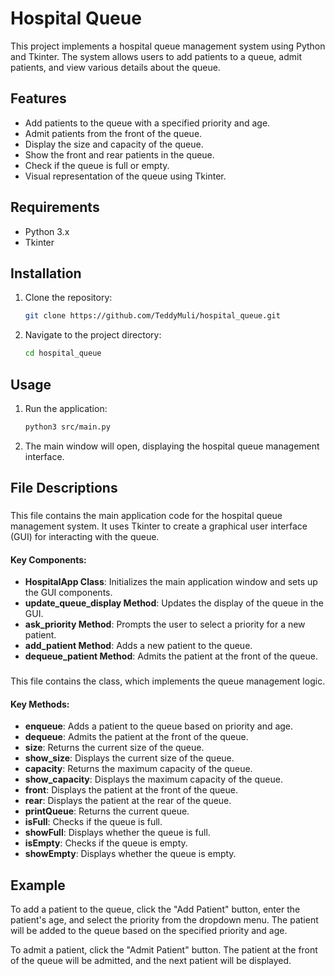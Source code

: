 # Hospital Queue

This project implements a hospital queue management system using Python and Tkinter. The system allows users to add patients to a queue, admit patients, and view various details about the queue.

## Features

- Add patients to the queue with a specified priority and age.
- Admit patients from the front of the queue.
- Display the size and capacity of the queue.
- Show the front and rear patients in the queue.
- Check if the queue is full or empty.
- Visual representation of the queue using Tkinter.

## Requirements

- Python 3.x
- Tkinter

## Installation

1. Clone the repository:
    ```sh
    git clone https://github.com/TeddyMuli/hospital_queue.git
    ```
2. Navigate to the project directory:
    ```sh
    cd hospital_queue
    ```

## Usage

1. Run the application:
    ```sh
    python3 src/main.py
    ```

2. The main window will open, displaying the hospital queue management interface.

## File Descriptions

### 

This file contains the main application code for the hospital queue management system. It uses Tkinter to create a graphical user interface (GUI) for interacting with the queue.

#### Key Components:

- **HospitalApp Class**: Initializes the main application window and sets up the GUI components.
- **update_queue_display Method**: Updates the display of the queue in the GUI.
- **ask_priority Method**: Prompts the user to select a priority for a new patient.
- **add_patient Method**: Adds a new patient to the queue.
- **dequeue_patient Method**: Admits the patient at the front of the queue.

### 

This file contains the  class, which implements the queue management logic.

#### Key Methods:

- **enqueue**: Adds a patient to the queue based on priority and age.
- **dequeue**: Admits the patient at the front of the queue.
- **size**: Returns the current size of the queue.
- **show_size**: Displays the current size of the queue.
- **capacity**: Returns the maximum capacity of the queue.
- **show_capacity**: Displays the maximum capacity of the queue.
- **front**: Displays the patient at the front of the queue.
- **rear**: Displays the patient at the rear of the queue.
- **printQueue**: Returns the current queue.
- **isFull**: Checks if the queue is full.
- **showFull**: Displays whether the queue is full.
- **isEmpty**: Checks if the queue is empty.
- **showEmpty**: Displays whether the queue is empty.

## Example

To add a patient to the queue, click the "Add Patient" button, enter the patient's age, and select the priority from the dropdown menu. The patient will be added to the queue based on the specified priority and age.

To admit a patient, click the "Admit Patient" button. The patient at the front of the queue will be admitted, and the next patient will be displayed.

